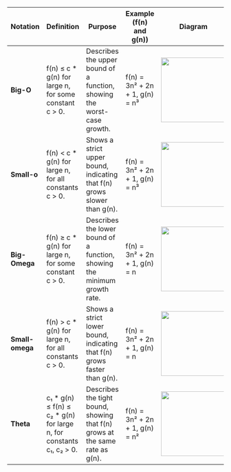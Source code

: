 | Notation       | Definition                                                                 | Purpose                                                                 | Example (f(n) and g(n))           | Diagram                                   |
|----------------|-----------------------------------------------------------------------------|------------------------------------------------------------------------|------------------------------------|-------------------------------------------|
| **Big-O**      | f(n) ≤ c * g(n) for large n, for some constant c > 0.                      | Describes the upper bound of a function, showing the worst-case growth. | f(n) = 3n² + 2n + 1, g(n) = n³    | <img src="[Day02_Asymptotic_Notations/Big-O-Graph.png](https://github.com/harshautd/100DaysOfDSA/blob/main/Day02_Asymptotic_Notations/Big-O-Graph.png)" width="150"> |
| **Small-o**    | f(n) < c * g(n) for large n, for all constants c > 0.                      | Shows a strict upper bound, indicating that f(n) grows slower than g(n).| f(n) = 3n² + 2n + 1, g(n) = n³    | <img src="path-to-small-o-graph.png" width="150"> |
| **Big-Omega**  | f(n) ≥ c * g(n) for large n, for some constant c > 0.                      | Describes the lower bound of a function, showing the minimum growth rate. | f(n) = 3n² + 2n + 1, g(n) = n     | <img src="path-to-big-omega-graph.png" width="150"> |
| **Small-omega**| f(n) > c * g(n) for large n, for all constants c > 0.                      | Shows a strict lower bound, indicating that f(n) grows faster than g(n). | f(n) = 3n² + 2n + 1, g(n) = n     | <img src="path-to-small-omega-graph.png" width="150"> |
| **Theta**      | c₁ * g(n) ≤ f(n) ≤ c₂ * g(n) for large n, for constants c₁, c₂ > 0.       | Describes the tight bound, showing that f(n) grows at the same rate as g(n). | f(n) = 3n² + 2n + 1, g(n) = n²    | <img src="path-to-theta-graph.png" width="150"> |

